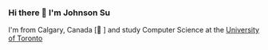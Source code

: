 ### Hi there 👋  I'm Johnson Su

I'm from Calgary, Canada [🐄 ] and study Computer Science at the [University of Toronto](https://www.utsc.utoronto.ca/home/)</br></br>



